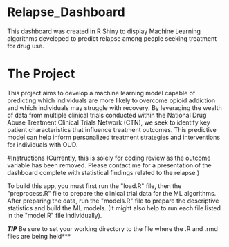 # Relapse_Dashboard
This dashboard was created in R Shiny to display Machine Learning algorithms developed to predict relapse among people seeking treatment for drug use.


# The Project
This project aims to develop a machine learning model capable of predicting which individuals are more likely to overcome opioid addiction and which individuals may struggle with recovery. By leveraging the wealth of data from multiple clinical trials conducted within the National Drug Abuse Treatment Clinical Trials Network (CTN), we seek to identify key patient characteristics that influence treatment outcomes. This predictive model can help inform personalized treatment strategies and interventions for individuals with OUD.


#Instructions
(Currently, this is solely for coding review as the outcome variable has been removed. Please contact me for a presentation of the dashboard complete with statistical findings related to the relapse.) 

To build this app, you must first run the "load.R" file, then the "preprocess.R" file to prepare the clinical trial data for the ML algorithms. After preparing the data, run the "models.R" file to prepare the descriptive statistics and build the ML models. (It might also help to run each file listed in the "model.R" file individually).

***TIP*** Be sure to set your working directory to the file where the .R and .rmd files are being held***

